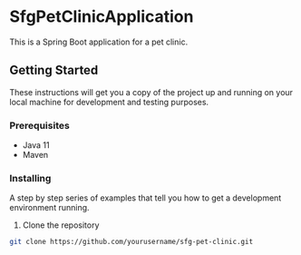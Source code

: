 # SfgPetClinicApplication

This is a Spring Boot application for a pet clinic.

## Getting Started

These instructions will get you a copy of the project up and running on your local machine for development and testing purposes.

### Prerequisites

- Java 11
- Maven

### Installing

A step by step series of examples that tell you how to get a development environment running.

1. Clone the repository
```bash
git clone https://github.com/yourusername/sfg-pet-clinic.git